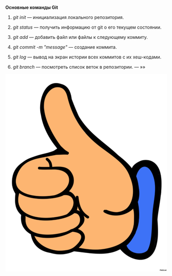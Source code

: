 **Основные команды Git**

1. *git init* — инициализация локального репозитория.

2. *git status* — получить информацию от git о его текущем состоянии.

3. *git add* — добавить файл или файлы к следующему коммиту.

4. *git commit -m "message"* — создание коммита.

5. *git log* — вывод на экран истории всех коммитов с их хеш-кодами.

6. *git branch* — посмотреть список веток в репозитории. — »»

![Спасибо за урок](cool.png)